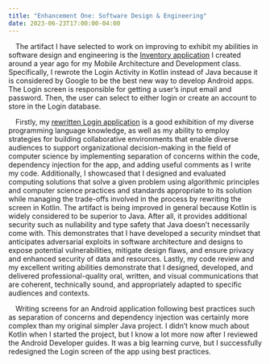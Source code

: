 ```yaml
---
title: "Enhancement One: Software Design & Engineering"
date: 2023-06-23T17:00:00-04:00
---
```


&emsp;The artifact I have selected to work on improving to exhibit my abilities in software design and engineering is the [Inventory application](https://github.com/trevor-leon/CS-360_Mobile_Arch_and_Programming/tree/main) I created around a year ago for my Mobile Architecture and Development class. Specifically, I rewrote the Login Activity in Kotlin instead of Java because it is considered by Google to be the best new way to develop Android apps. The Login screen is responsible for getting a user’s input email and password. Then, the user can select to either login or create an account to store in the Login database.

&emsp;Firstly, my [rewritten Login application](https://github.com/trevor-leon/CS-499-Kotlin-Login) is a good exhibition of my diverse programming language knowledge, as well as my ability to employ strategies for building collaborative environments that enable diverse audiences to support organizational decision-making in the field of computer science by implementing separation of concerns within the code, dependency injection for the app, and adding useful comments as I write my code. Additionally, I showcased that I designed and evaluated computing solutions that solve a given problem using algorithmic principles and computer science practices and standards appropriate to its solution while managing the trade-offs involved in the process by rewriting the screen in Kotlin. The artifact is being improved in general because Kotlin is widely considered to be superior to Java. After all, it provides additional security such as nullability and type safety that Java doesn’t necessarily come with. This demonstrates that I have developed a security mindset that anticipates adversarial exploits in software architecture and designs to expose potential vulnerabilities, mitigate design flaws, and ensure privacy and enhanced security of data and resources. Lastly, my code review and my excellent writing abilities demonstrate that I designed, developed, and delivered professional-quality oral, written, and visual communications that are coherent, technically sound, and appropriately adapted to specific audiences and contexts.

&emsp;Writing screens for an Android application following best practices such as separation of concerns and dependency injection was certainly more complex than my original simpler Java project. I didn’t know much about Kotlin when I started the project, but I know a lot more now after I reviewed the Android Developer guides. It was a big learning curve, but I successfully redesigned the Login screen of the app using best practices.
